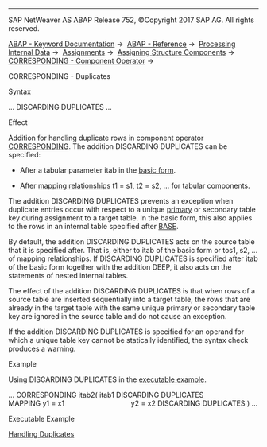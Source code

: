  

* * *

SAP NetWeaver AS ABAP Release 752, ©Copyright 2017 SAP AG. All rights reserved.

[ABAP - Keyword Documentation](javascript:call_link\('abenabap.htm'\)) →  [ABAP - Reference](javascript:call_link\('abenabap_reference.htm'\)) →  [Processing Internal Data](javascript:call_link\('abenabap_data_working.htm'\)) →  [Assignments](javascript:call_link\('abenvalue_assignments.htm'\)) →  [Assigning Structure Components](javascript:call_link\('abencorresponding.htm'\)) →  [CORRESPONDING - Component Operator](javascript:call_link\('abenconstructor_expr_corresponding.htm'\)) → 

CORRESPONDING - Duplicates

Syntax

... DISCARDING DUPLICATES ...

Effect

Addition for handling duplicate rows in component operator [CORRESPONDING](javascript:call_link\('abenconstructor_expr_corresponding.htm'\)). The addition DISCARDING DUPLICATES can be specified:

-   After a tabular parameter itab in the [basic form](javascript:call_link\('abencorresponding_constr_arg_type.htm'\)).

-   After [mapping relationships](javascript:call_link\('abencorresponding_constr_mapping.htm'\)) t1 = s1, t2 = s2, ... for tabular components.

The addition DISCARDING DUPLICATES prevents an exception when duplicate entries occur with respect to a unique [primary](javascript:call_link\('abenprimary_table_key_glosry.htm'\) "Glossary Entry") or secondary table key during assignment to a target table. In the basic form, this also applies to the rows in an internal table specified after [BASE](javascript:call_link\('abencorresponding_constr_arg_type.htm'\)).

By default, the addition DISCARDING DUPLICATES acts on the source table that it is specified after. That is, either to itab of the basic form or tos1, s2, ... of mapping relationships. If DISCARDING DUPLICATES is specified after itab of the basic form together with the addition DEEP, it also acts on the statements of nested internal tables.

The effect of the addition DISCARDING DUPLICATES is that when rows of a source table are inserted sequentially into a target table, the rows that are already in the target table with the same unique primary or secondary table key are ignored in the source table and do not cause an exception.

If the addition DISCARDING DUPLICATES is specified for an operand for which a unique table key cannot be statically identified, the syntax check produces a warning.

Example

Using DISCARDING DUPLICATES in the [executable example](javascript:call_link\('abencorresponding_duplicates_abexa.htm'\)).

... CORRESPONDING itab2( itab1 DISCARDING DUPLICATES
                         MAPPING y1 = x1
                                 y2 = x2 DISCARDING DUPLICATES ) ...

Executable Example

[Handling Duplicates](javascript:call_link\('abencorresponding_duplicates_abexa.htm'\))